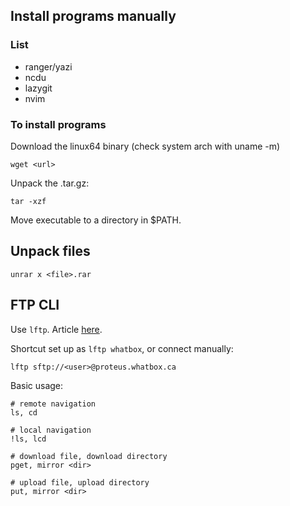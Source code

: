 ## Install programs manually

### List
- ranger/yazi
- ncdu
- lazygit
- nvim

### To install programs

Download the linux64 binary (check system arch with uname -m)
```
wget <url>
```

Unpack the .tar.gz:
```
tar -xzf
```

Move executable to a directory in $PATH.

## Unpack files

```
unrar x <file>.rar
```

## FTP CLI

Use `lftp`. Article [here](https://whatbox.ca/wiki/lftp).

Shortcut set up as `lftp whatbox`, or connect manually:
```
lftp sftp://<user>@proteus.whatbox.ca
```

Basic usage:
```
# remote navigation
ls, cd

# local navigation
!ls, lcd

# download file, download directory
pget, mirror <dir>

# upload file, upload directory
put, mirror <dir>

```
